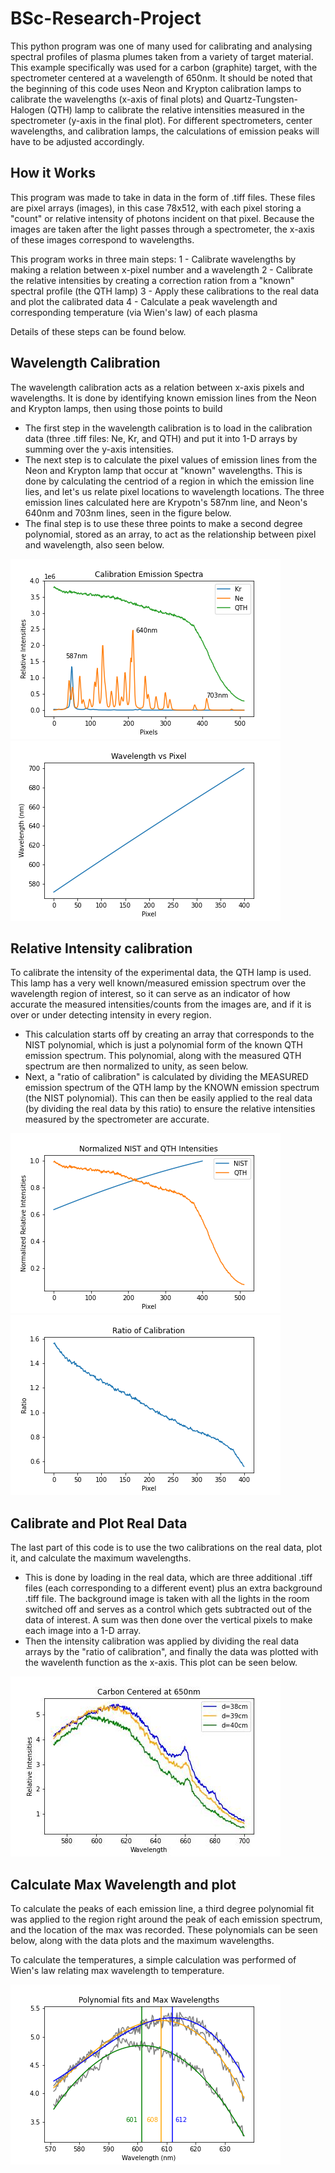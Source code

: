 # BSc-Research-Project

This python program was one of many used for calibrating and analysing spectral profiles of plasma plumes taken from a variety of target material. This example specifically was used for a carbon (graphite) target, with the spectrometer centered at a wavelength of 650nm. It should be noted that the beginning of this code uses Neon and Krypton calibration lamps to calibrate the wavelengths (x-axis of final plots) and  Quartz-Tungsten-Halogen (QTH) lamp to calibrate the relative intensities measured in the spectrometer (y-axis in the final plot). For different spectrometers, center wavelengths, and calibration lamps, the calculations of emission peaks will have to be adjusted accordingly.


## How it Works

This program was made to take in data in the form of .tiff files. These files are pixel arrays (images), in this case 78x512, with each pixel storing a "count" or relative intensity of photons incident on that pixel. Because the images are taken after the light passes through a spectrometer, the x-axis of these images correspond to wavelengths.

This program works in three main steps:
1 - Calibrate wavelengths by making a relation between x-pixel number and a wavelength
2 - Calibrate the relative intensities by creating a correction ration from a "known" spectral profile (the QTH lamp)
3 - Apply these calibrations to the real data and plot the calibrated data
4 - Calculate a peak wavelength and corresponding temperature (via Wien's law) of each plasma

Details of these steps can be found below.


## Wavelength Calibration

The wavelength calibration acts as a relation between x-axis pixels and wavelengths. It is done by identifying known emission lines from the Neon and Krypton lamps, then using those points to build

 - The first step in the wavelength calibration is to load in the calibration data (three .tiff files: Ne, Kr, and QTH) and put it into 1-D arrays by summing over the y-axis intensities.
 - The next step is to calculate the pixel values of emission lines from the Neon and Krypton lamp that occur at "known" wavelengths. This is done by calculating the centriod of a region in which the emission line lies, and let's us relate pixel locations to wavelength locations. The three emission lines calculated here are Krypotn's 587nm line, and Neon's 640nm and 703nm lines, seen in the figure below.
 - The final step is to use these three points to make a second degree polynomial, stored as an array, to act as the relationship between pixel and wavelength, also seen below.

![Calibration Data](calibration-data.png) ![Wavelength vs Pixel](wavelength_vs_pixel.png)


## Relative Intensity calibration

To calibrate the intensity of the experimental data, the QTH lamp is used. This lamp has a very well known/measured emission spectrum over the wavelength region of interest, so it can serve as an indicator of how accurate the measured intensities/counts from the images are, and if it is over or under detecting intensity in every region.

 - This calculation starts off by creating an array that corresponds to the NIST polynomial, which is just a polynomial form of the known QTH emission spectrum. This polynomial, along with the measured QTH spectrum are then normalized to unity, as seen below.
 - Next, a "ratio of calibration" is calculated by dividing the MEASURED emission spectrum of the QTH lamp by the KNOWN emission spectrum (the NIST polynomial). This can then be easily applied to the real data (by dividing the real data by this ratio) to ensure the relative intensities measured by the spectrometer are accurate.

![NIST and QTH spectrum](norm-NIST-QTH.png) ![Ratio of Calibration](ratio.png)


## Calibrate and Plot Real Data

The last part of this code is to use the two calibrations on the real data, plot it, and calculate the maximum wavelengths.

 - This is done by loading in the real data, which are three additional .tiff files (each corresponding to a different event) plus an extra background .tiff file. The background image is taken with all the lights in the room switched off and serves as a control which gets subtracted out of the data of interest. A sum was then done over the vertical pixels to make each image into a 1-D array.
 - Then the intensity calibration was applied by dividing the real data arrays by the "ratio of calibration", and finally the data was plotted with the wavelenth function as the x-axis. This plot can be seen below.

![Calibrated real data](carbon.center=650.jpg)


## Calculate Max Wavelength and plot

To calculate the peaks of each emission line, a third degree polynomial fit was applied to the region right around the peak of each emission spectrum, and the location of the max was recorded. These polynomials can be seen below, along with the data plots and the maximum wavelengths.

To calculate the temperatures, a simple calculation was performed of Wien's law relating max wavelength to temperature.

![Polynomial fit](poly-fit.png)
